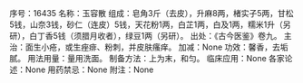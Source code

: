 序号：16435
名称：玉容散
组成：皂角3斤（去皮），升麻8两，楮实子5两，甘松5钱，山奈3钱，砂仁（连皮）5钱，天花粉1两，白芷1两，白及1两，糯米1升（另研），白丁香5钱（须腊月收者），绿豆1两（另研）。
出处：《古今医鉴》卷九。
主治：面生小疮，或生痤痱、粉刺，并皮肤瘙痒。
加减：None
功效：馨香，去垢腻。
用法用量：量用洗面。
制备方法：上为末，和匀。
临床应用：None
各家论述：None
用药禁忌：None
附注：None
